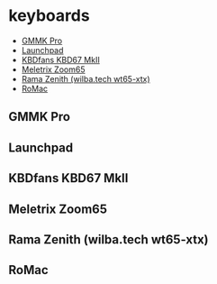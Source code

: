 # keyboards

<!-- vim-markdown-toc GFM -->

* [GMMK Pro](#gmmk-pro)
* [Launchpad](#launchpad)
* [KBDfans KBD67 MkII](#kbdfans-kbd67-mkii)
* [Meletrix Zoom65](#meletrix-zoom65)
* [Rama Zenith (wilba.tech wt65-xtx)](#rama-zenith-wilbatech-wt65-xtx)
* [RoMac](#romac)

<!-- vim-markdown-toc -->

## GMMK Pro

## Launchpad

## KBDfans KBD67 MkII

## Meletrix Zoom65

## Rama Zenith (wilba.tech wt65-xtx)

## RoMac

